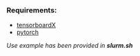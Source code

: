  ### Requirements:
 * [tensorboardX](https://github.com/lanpa/tensorboardX)
 * [pytorch](https://pytorch.org)

 *Use example has been provided in **slurm.sh***
